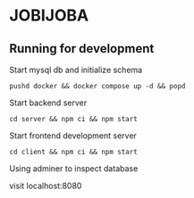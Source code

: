 # JOBIJOBA

## Running for development

Start mysql db and initialize schema

```shell
pushd docker && docker compose up -d && popd
``` 

Start backend server 

```shell
cd server && npm ci && npm start
```

Start frontend development server

```shell
cd client && npm ci && npm start
```

Using adminer to inspect database

visit localhost:8080
